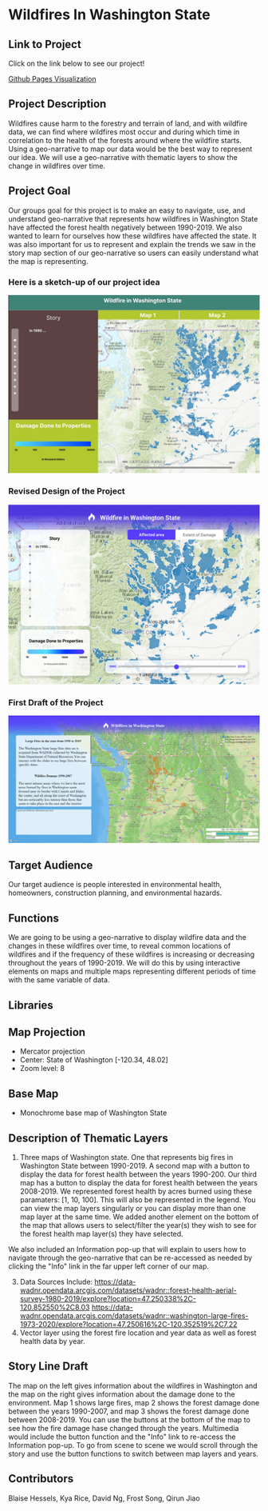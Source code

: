 # Wildfires In Washington State
## Link to Project
Click on the link below to see our project!

[Github Pages Visualization](https://Frostycs.github.io/wildfires_project/index.html)
## Project Description
Wildfires cause harm to the forestry and terrain of land, and with wildfire data, we can find where wildfires most occur and during which time in correlation to the health of the forests around where the wildfire starts. Using a geo-narrative to map our data would be the best way to represent our idea. We will use a geo-narrative with thematic layers to show the change in wildfires over time.
## Project Goal
Our groups goal for this project is to make an easy to navigate, use, and understand geo-narrative that represents how wildfires in Washington State have affected the forest health negatively between 1990-2019. We also wanted to learn for ourselves how these wildfires have affected the state. It was also important for us to represent and explain the trends we saw in the story map section of our geo-narrative so users can easily understand what the map is representing.
### Here is a sketch-up of our project idea
![Prototype #1 Map](/imgs/Prototype%231.jpg)
### Revised Design of the Project
![Revised Design](/imgs/design_revised.PNG)
### First Draft of the Project
![Revised Design](/imgs/first_draft.PNG)
## Target Audience
Our target audience is people interested in environmental health, homeowners, construction planning, and environmental hazards.
## Functions
We are going to be using a geo-narrative to display wildfire data and the changes in these wildfires over time, to reveal common locations of wildfires and if the frequency of these wildfires is increasing or decreasing throughout the years of 1990-2019. We will do this by using interactive elements on maps and multiple maps representing different periods of time with the same variable of data.
## Libraries
## Map Projection
  - Mercator projection
  - Center: State of Washington [-120.34, 48.02]
  - Zoom level: 8
## Base Map
  - Monochrome base map of Washington State
## Description of Thematic Layers
1. Three maps of Washington state. One that represents big fires in Washington State between 1990-2019. A second map with a button to display the data for forest health between the years 1990-200. Our third map has a button to display the data for forest health between the years 2008-2019. We represented forest health by acres burned using these paramaters: [1, 10, 100]. This will also be represented in the legend. You can view the map layers singularly or you can display more than one map layer at the same time. We added another element on the bottom of the map that allows users to select/filter the year(s) they wish to see for the forest health map layer(s) they have selected. 

We also included an Information pop-up that will explain to users how to navigate through the geo-narrative that can be re-accessed as needed by clicking the "Info" link in the far upper left corner of our map. 

3. Data Sources Include:
https://data-wadnr.opendata.arcgis.com/datasets/wadnr::forest-health-aerial-survey-1980-2019/explore?location=47.250338%2C-120.852550%2C8.03
https://data-wadnr.opendata.arcgis.com/datasets/wadnr::washington-large-fires-1973-2020/explore?location=47.250616%2C-120.352519%2C7.22
3. Vector layer using the forest fire location and year data as well as forest health data by year.
## Story Line Draft
The map on the left gives information about the wildfires in Washington and the map on the right gives information about the damage done to the environment. Map 1 shows large fires, map 2 shows the forest damage done between the years 1990-2007, and map 3 shows the forest damage done between 2008-2019. You can use the buttons at the bottom of the map to see how the fire damage hase changed through the years. Multimedia would include the button function and the "Info" link to re-access the Information pop-up. To go from scene to scene we would scroll through the story and use the button functions to switch between map layers and years.
## Contributors
Blaise Hessels, Kya Rice, David Ng, Frost Song, Qirun Jiao
